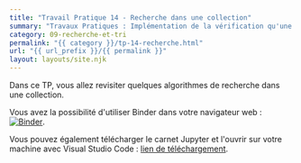 ```yaml
---
title: "Travail Pratique 14 - Recherche dans une collection"
summary: "Travaux Pratiques : Implémentation de la vérification qu'une liste est triée puis d'une recherche binaire sur une liste triée."
category: 09-recherche-et-tri
permalink: "{{ category }}/tp-14-recherche.html"
url: "{{ url_prefix }}/{{ permalink }}"
layout: layouts/site.njk
---
```


Dans ce TP, vous allez revisiter quelques algorithmes de recherche dans une collection.

Vous avez la possibilité d'utiliser Binder dans votre navigateur web : <a href="https://mybinder.org/v2/gh/loic-yvonnet/algo-appliquee/main?filepath=cours%2F09-recherche-et-tri%2Fwork-assignment-18.ipynb"><img class="inline" src="https://mybinder.org/badge_logo.svg" alt="Binder"></a>.

Vous pouvez également télécharger le carnet Jupyter et l'ouvrir sur votre machine avec Visual Studio Code : <a href="./work-assignment-18.ipynb" download="tp-14.ipynb">lien de téléchargement</a>.
